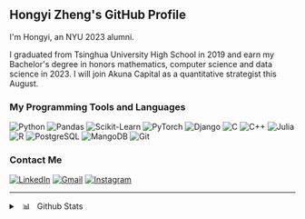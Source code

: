 ## Hongyi Zheng's GitHub Profile

I'm Hongyi, an NYU 2023 alumni.

I graduated from Tsinghua University High School in 2019 and earn my Bachelor's degree in honors mathematics, computer science and data science in 2023. I will join Akuna Capital as a quantitative strategist this August.

### My Programming Tools and Languages

![Python](https://img.shields.io/badge/Python-FFD43B?style=flat-square&logo=python)
![Pandas](https://img.shields.io/badge/Pandas-150458?style=flat-square&logo=Pandas&logoColor=white)
![Scikit-Learn](https://img.shields.io/badge/Scikit--Learn-3B98C9?style=flat-square&logo=scikit-learn)
![PyTorch](https://img.shields.io/badge/PyTorch-F3F4F7?style=flat-square&logo=PyTorch)
![Django](https://img.shields.io/badge/Django-124B35?style=flat-square&logo=django&logoColor=4CB6BE)
![C](https://img.shields.io/badge/C-F3F4F7?logo=C&style=flat-square)
![C++](https://img.shields.io/badge/C++-F3F4F7?logo=c%2B%2B&style=flat-square&logoColor=00599C)
![Julia](https://img.shields.io/badge/Julia-9558B2?style=flat-square&logo=julia&logoColor=white)
![R](https://img.shields.io/badge/R-276DC3?logo=R&style=flat-square&logoColor=white)
![PostgreSQL](https://img.shields.io/badge/PostgreSQL-4169E1?style=flat-square&logo=postgresql&logoColor=white)
![MangoDB](https://img.shields.io/badge/MongoDB-F3F4F7?style=flat-square&logo=mongodb)
![Git](https://img.shields.io/badge/Git-F3F4F7?style=flat-square&logo=Git)

### Contact Me

[![LinkedIn](https://img.shields.io/badge/LinkedIn-0A66C2?style=for-the-badge&logo=linkedin&logoColor=white)](https://www.linkedin.com/in/hongyizheng/)
[![Gmail](https://img.shields.io/badge/Gmail-EA4335?style=for-the-badge&logo=gmail&logoColor=white)](mailto:hz2212@nyu.edu)
[![Instagram](https://img.shields.io/badge/Instagram-E4405F?style=for-the-badge&logo=instagram&logoColor=white)](https://www.instagram.com/jason_h.zheng/)

---
<details>
  <summary>&nbsp &#128202; &nbsp Github Stats</summary>
  </br>
  <img align="left" alt="My Github Stats" src="https://github-readme-stats.vercel.app/api?username=Hiroki39&show_icons=true&theme=tokyonight&count_private=true" />

</details>
<!--
**Hiroki39/Hiroki39** is a ✨ _special_ ✨ repository because its `README.md` (this file) appears on your GitHub profile.

Here are some ideas to get you started:

- 🔭 I’m currently working on ...
- 🌱 I’m currently learning ...
- 👯 I’m looking to collaborate on ...
- 🤔 I’m looking for help with ...
- 💬 Ask me about ...
- 📫 How to reach me: ...
- 😄 Pronouns: ...
- ⚡ Fun fact: ...
-->
